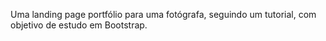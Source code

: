 Uma landing page portfólio para uma fotógrafa, seguindo um tutorial, com objetivo de estudo em Bootstrap.
